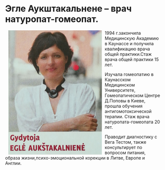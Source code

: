 # Эгле Аукштакальнене – врач натуропат-гомеопат.

<img src="../../img/egle-aukstakalniene.jpg" alt="Eglė Aukštakalnienė" height="400" style="float:left; padding: 0 10px;"/>

1994 г.закончила Медицинскую Академию в Каунассе и получила
квалификацию врача общей практики.Стаж врача общей практики
15 лет.

Изучала гомеопатию в Каунасском Медицинском Университете, Гомеопатическом Центре Д.Поповы в Киеве, прошла
обучения антигомотоксической терапии. Стаж врача натуропата-гомеопата 20 лет.

Праводит диагностику с Вега Тестом, также консультирует по вопросом питания, образа жизни,психо-эмоциональной корекции
в Литве, Европе и Англии.
